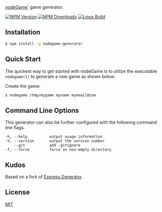 [nodeGame'](https://www.nodegame.org) game generator.

[![NPM Version][npm-image]][npm-url]
[![NPM Downloads][downloads-image]][downloads-url]
[![Linux Build][travis-image]][travis-url]

## Installation

```sh
$ npm install -g nodegame-generator
```

## Quick Start

The quickest way to get started with nodeGame is to utilize the executable `nodegame(1)` to generate a new game as shown below:

Create the game:

```bash
$ nodegame /tmp/mygame myname myemail@com
```


## Command Line Options

This generator can also be further configured with the following command line flags.

    -h, --help          output usage information
    -V, --version       output the version number
        --git           add .gitignore
    -f, --force         force on non-empty directory

## Kudos

Based on a fork of [Express Generator](https://github.com/expressjs/generator).

## License

[MIT](LICENSE)

[npm-image]: https://img.shields.io/npm/v/nodegame-generator.svg
[npm-url]: https://npmjs.org/package/nodegame-generator
[travis-image]: https://img.shields.io/travis/nodegamejs/generator/master.svg
[travis-url]: https://travis-ci.org/nodegamejs/generator
[downloads-image]: https://img.shields.io/npm/dm/nodegame-generator.svg
[downloads-url]: https://npmjs.org/package/nodegame-generator
